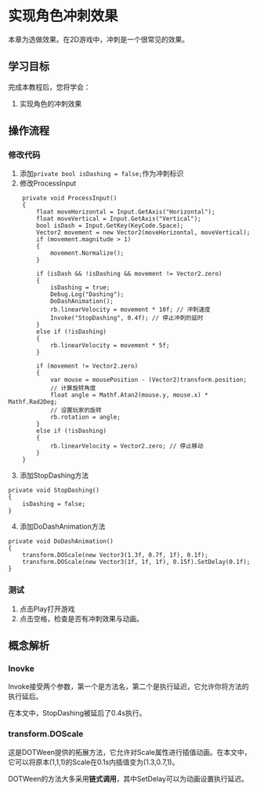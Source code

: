 # 实现角色冲刺效果
本章为选做效果。在2D游戏中，冲刺是一个很常见的效果。
## 学习目标
完成本教程后，您将学会：

1. 实现角色的冲刺效果

## 操作流程

### 修改代码

1. 添加`private bool isDashing = false;`作为冲刺标识
2. 修改ProcessInput
```
    private void ProcessInput()
    {
        float moveHorizontal = Input.GetAxis("Horizontal");
        float moveVertical = Input.GetAxis("Vertical");
        bool isDash = Input.GetKey(KeyCode.Space);
        Vector2 movement = new Vector2(moveHorizontal, moveVertical);
        if (movement.magnitude > 1)
        {
            movement.Normalize();
        }

        if (isDash && !isDashing && movement != Vector2.zero)
        {
            isDashing = true;
            Debug.Log("Dashing");
            DoDashAnimation();
            rb.linearVelocity = movement * 10f; // 冲刺速度
            Invoke("StopDashing", 0.4f); // 停止冲刺的延时
        }
        else if (!isDashing)
        {
            rb.linearVelocity = movement * 5f;
        }
        
        if (movement != Vector2.zero)
        {
            var mouse = mousePosition - (Vector2)transform.position;
            // 计算旋转角度
            float angle = Mathf.Atan2(mouse.y, mouse.x) * Mathf.Rad2Deg;
            // 设置玩家的旋转
            rb.rotation = angle;
        }
        else if (!isDashing)
        {
            rb.linearVelocity = Vector2.zero; // 停止移动
        }
    }
```
3. 添加StopDashing方法
```
private void StopDashing()
{
    isDashing = false;
}
```
4. 添加DoDashAnimation方法
```
private void DoDashAnimation()
{
    transform.DOScale(new Vector3(1.3f, 0.7f, 1f), 0.1f);
    transform.DOScale(new Vector3(1f, 1f, 1f), 0.15f).SetDelay(0.1f);
}
```

### 测试
1. 点击Play打开游戏
2. 点击空格，检查是否有冲刺效果与动画。

## 概念解析

### Inovke

Invoke接受两个参数，第一个是方法名，第二个是执行延迟，它允许你将方法的执行延后。

在本文中，StopDashing被延后了0.4s执行。

### transform.DOScale
这是DOTWeen提供的拓展方法，它允许对Scale属性进行插值动画。在本文中，它可以将原本(1,1,1)的Scale在0.1s内插值变为(1.3,0.7,1)。

DOTWeen的方法大多采用**链式调用**，其中SetDelay可以为动画设置执行延迟。